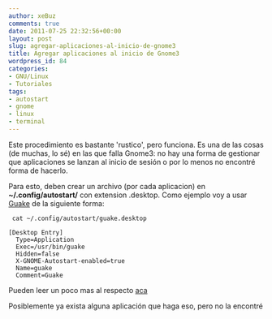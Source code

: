 ```yaml
---
author: xeBuz
comments: true
date: 2011-07-25 22:32:56+00:00
layout: post
slug: agregar-aplicaciones-al-inicio-de-gnome3
title: Agregar aplicaciones al inicio de Gnome3
wordpress_id: 84
categories:
- GNU/Linux
- Tutoriales
tags:
- autostart
- gnome
- linux
- terminal
---
```


Este procedimiento es bastante 'rustico', pero funciona. Es una de las cosas (de muchas, lo sé) en las que falla Gnome3: no hay una forma de gestionar que aplicaciones se lanzan al inicio de sesión o por lo menos no encontré forma de hacerlo.

Para esto, deben crear un archivo (por cada aplicacion) en **~/.config/autostart/** con extension .desktop. 
Como ejemplo voy a usar [Guake](http://guake.org/) de la siguiente forma:

    
     cat ~/.config/autostart/guake.desktop
    
    [Desktop Entry]
      Type=Application
      Exec=/usr/bin/guake
      Hidden=false
      X-GNOME-Autostart-enabled=true
      Name=guake
      Comment=Guake
    



<!-- more -->
Pueden leer un poco mas al respecto [ aca ](http://developer.gnome.org/autostart-spec/)

Posiblemente ya exista alguna aplicación que haga eso, pero no la encontré

